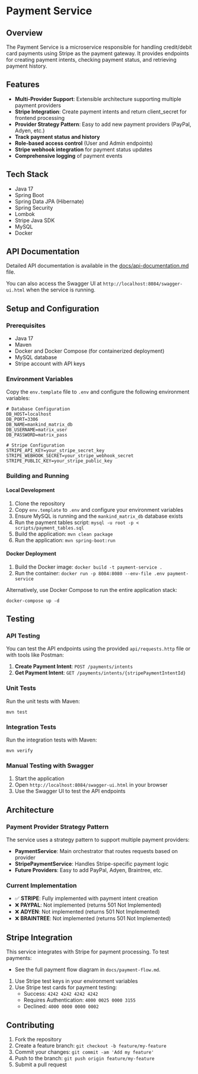 # Payment Service

## Overview

The Payment Service is a microservice responsible for handling credit/debit card payments using Stripe as the payment gateway. It provides endpoints for creating payment intents, checking payment status, and retrieving payment history.

## Features

- **Multi-Provider Support**: Extensible architecture supporting multiple payment providers
- **Stripe Integration**: Create payment intents and return client_secret for frontend processing
- **Provider Strategy Pattern**: Easy to add new payment providers (PayPal, Adyen, etc.)
- **Track payment status and history**
- **Role-based access control** (User and Admin endpoints)
- **Stripe webhook integration** for payment status updates
- **Comprehensive logging** of payment events

## Tech Stack

- Java 17
- Spring Boot
- Spring Data JPA (Hibernate)
- Spring Security
- Lombok
- Stripe Java SDK
- MySQL
- Docker

## API Documentation

Detailed API documentation is available in the [docs/api-documentation.md](docs/api-documentation.md) file.

You can also access the Swagger UI at `http://localhost:8084/swagger-ui.html` when the service is running.

## Setup and Configuration

### Prerequisites

- Java 17
- Maven
- Docker and Docker Compose (for containerized deployment)
- MySQL database
- Stripe account with API keys

### Environment Variables

Copy the `env.template` file to `.env` and configure the following environment variables:

```
# Database Configuration
DB_HOST=localhost
DB_PORT=3306
DB_NAME=mankind_matrix_db
DB_USERNAME=matrix_user
DB_PASSWORD=matrix_pass

# Stripe Configuration
STRIPE_API_KEY=your_stripe_secret_key
STRIPE_WEBHOOK_SECRET=your_stripe_webhook_secret
STRIPE_PUBLIC_KEY=your_stripe_public_key
```

### Building and Running

#### Local Development

1. Clone the repository
2. Copy `env.template` to `.env` and configure your environment variables
3. Ensure MySQL is running and the `mankind_matrix_db` database exists
4. Run the payment tables script: `mysql -u root -p < scripts/payment_tables.sql`
5. Build the application: `mvn clean package`
6. Run the application: `mvn spring-boot:run`

#### Docker Deployment

1. Build the Docker image: `docker build -t payment-service .`
2. Run the container: `docker run -p 8084:8080 --env-file .env payment-service`

Alternatively, use Docker Compose to run the entire application stack:

```
docker-compose up -d
```

## Testing

### API Testing

You can test the API endpoints using the provided `api/requests.http` file or with tools like Postman:

1. **Create Payment Intent**: `POST /payments/intents`
2. **Get Payment Intent**: `GET /payments/intents/{stripePaymentIntentId}`

### Unit Tests

Run the unit tests with Maven:

```
mvn test
```

### Integration Tests

Run the integration tests with Maven:

```
mvn verify
```

### Manual Testing with Swagger

1. Start the application
2. Open `http://localhost:8084/swagger-ui.html` in your browser
3. Use the Swagger UI to test the API endpoints

## Architecture

### Payment Provider Strategy Pattern

The service uses a strategy pattern to support multiple payment providers:

- **PaymentService**: Main orchestrator that routes requests based on provider
- **StripePaymentService**: Handles Stripe-specific payment logic
- **Future Providers**: Easy to add PayPal, Adyen, Braintree, etc.

### Current Implementation

- ✅ **STRIPE**: Fully implemented with payment intent creation
- ❌ **PAYPAL**: Not implemented (returns 501 Not Implemented)
- ❌ **ADYEN**: Not implemented (returns 501 Not Implemented)
- ❌ **BRAINTREE**: Not implemented (returns 501 Not Implemented)

## Stripe Integration

This service integrates with Stripe for payment processing. To test payments:

- See the full payment flow diagram in `docs/payment-flow.md`.

1. Use Stripe test keys in your environment variables
2. Use Stripe test cards for payment testing:
   - Success: `4242 4242 4242 4242`
   - Requires Authentication: `4000 0025 0000 3155`
   - Declined: `4000 0000 0000 0002`

## Contributing

1. Fork the repository
2. Create a feature branch: `git checkout -b feature/my-feature`
3. Commit your changes: `git commit -am 'Add my feature'`
4. Push to the branch: `git push origin feature/my-feature`
5. Submit a pull request